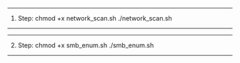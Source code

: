 ---------------------------------------------------
1. Step: 
chmod +x network_scan.sh
./network_scan.sh
---------------------------------------------------
---------------------------------------------------
2. Step:
chmod +x smb_enum.sh
./smb_enum.sh
---------------------------------------------------
